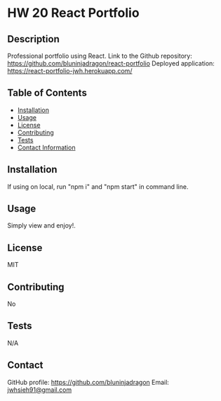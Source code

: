 # HW 20 React Portfolio
## Description
Professional portfolio using React.
Link to the Github repository: https://github.com/bluninjadragon/react-portfolio
Deployed application: https://react-portfolio-jwh.herokuapp.com/
## Table of Contents
- [Installation](#installation)
- [Usage](#usage)
- [License](#license)
- [Contributing](#contributing)
- [Tests](#tests)
- [Contact Information](#contact)
## Installation
If using on local, run "npm i" and "npm start" in command line.
## Usage
Simply view and enjoy!.
## License
MIT
## Contributing
No
## Tests
N/A
## Contact
GitHub profile: https://github.com/bluninjadragon
Email: jwhsieh91@gmail.com

